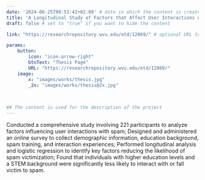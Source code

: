 ```yaml
---
date: '2024-08-25T09:53:42+02:00' # date in which the content is created - defaults to "today"
title: 'A Longitudinal Study of Factors that Affect User Interactions with Social Media and Email Spam '
draft: false # set to "true" if you want to hide the content 

link: "https://researchrepository.wvu.edu/etd/12069/" # optional URL to link the logo to

params:
    button:
        icon: "icon-arrow-right"
        btnText: "Thesis Page"
        URL: "https://researchrepository.wvu.edu/etd/12069/"
    image:  
        x: "images/works/thesis.jpg"
        _2x: "images/works/thesis@2x.jpg"
        
    

## The content is used for the description of the project
---
```


Conducted a comprehensive study involving 221 participants to analyze factors influencing user interactions with spam; Designed and administered an online survey to collect demographic information, education background, spam training, and interaction experiences; Performed longitudinal analysis and logistic regression to identify key factors reducing the likelihood of spam victimization; Found that individuals with higher education levels and a STEM background were significantly less likely to interact with or fall victim to spam.
